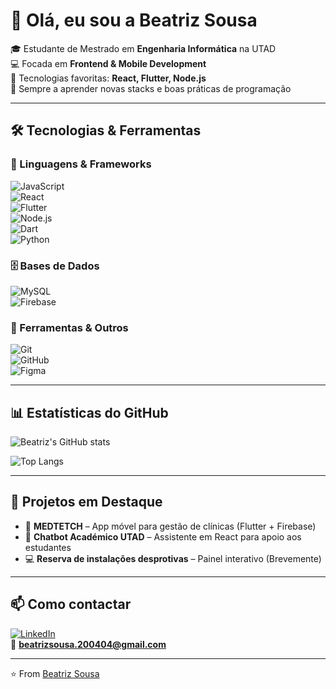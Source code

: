 # 👋 Olá, eu sou a Beatriz Sousa

🎓 Estudante de Mestrado em **Engenharia Informática** na UTAD  
💻 Focada em **Frontend & Mobile Development**  
🚀 Tecnologias favoritas: **React, Flutter, Node.js**  
🌱 Sempre a aprender novas stacks e boas práticas de programação  

---

## 🛠️ Tecnologias & Ferramentas

### 🚀 Linguagens & Frameworks
![JavaScript](https://img.shields.io/badge/JavaScript-F7DF1E?style=for-the-badge&logo=javascript&logoColor=000)  
![React](https://img.shields.io/badge/React-20232A?style=for-the-badge&logo=react&logoColor=61DAFB)  
![Flutter](https://img.shields.io/badge/Flutter-02569B?style=for-the-badge&logo=flutter&logoColor=white)  
![Node.js](https://img.shields.io/badge/Node.js-43853D?style=for-the-badge&logo=node.js&logoColor=white)  
![Dart](https://img.shields.io/badge/Dart-0175C2?style=for-the-badge&logo=dart&logoColor=white)  
![Python](https://img.shields.io/badge/Python-3776AB?style=for-the-badge&logo=python&logoColor=white)  

### 🗄️ Bases de Dados
![MySQL](https://img.shields.io/badge/MySQL-005C84?style=for-the-badge&logo=mysql&logoColor=white)  
![Firebase](https://img.shields.io/badge/Firebase-FFCA28?style=for-the-badge&logo=firebase&logoColor=black)  

### 🔧 Ferramentas & Outros
![Git](https://img.shields.io/badge/Git-F05032?style=for-the-badge&logo=git&logoColor=white)  
![GitHub](https://img.shields.io/badge/GitHub-181717?style=for-the-badge&logo=github&logoColor=white)  
![Figma](https://img.shields.io/badge/Figma-F24E1E?style=for-the-badge&logo=figma&logoColor=white)  

---

## 📊 Estatísticas do GitHub
![Beatriz's GitHub stats](https://github-readme-stats.vercel.app/api?username=bpds2004&show_icons=true&theme=radical)

![Top Langs](https://github-readme-stats.vercel.app/api/top-langs/?username=bpds2004&layout=compact&theme=radical)

---

## 🚀 Projetos em Destaque
- 📱 **MEDTETCH** – App móvel para gestão de clínicas (Flutter + Firebase)  
- 🤖 **Chatbot Académico UTAD** – Assistente em React para apoio aos estudantes  
- 💻 **Reserva de instalações desprotivas** – Painel interativo (Brevemente)  

---

## 📫 Como contactar
[![LinkedIn](https://img.shields.io/badge/LinkedIn-0077B5?style=for-the-badge&logo=linkedin&logoColor=white)](https://www.linkedin.com/in/beatriz-pinto-de-sousa/)  
📧 **beatrizsousa.200404@gmail.com**  

---
⭐️ From [Beatriz Sousa](https://github.com/bpds2004)
